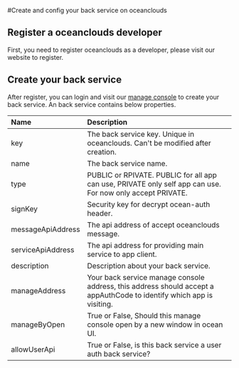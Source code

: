 #Create and config your back service on oceanclouds

## Register a oceanclouds developer
First, you need to register oceanclouds as a developer, please visit our website to register.

## Create your back service
After register, you can login and visit our [manage console](https://console.oceanclouds.com/) to create your back service. An back service contains below properties.

|Name|Description|
|:-|:-|
|key|The back service key. Unique in oceanclouds. Can't be modified after creation.|
|name|The back service name.|
|type|PUBLIC or RPIVATE. PUBLIC for all app can use, PRIVATE only self app can use. For now only accept PRIVATE.|
|signKey|Security key for decrypt ocean-auth header.|
|messageApiAddress|The api address of accept oceanclouds message.|
|serviceApiAddress|The api address for providing main service to app client.|
|description|Description about your back service.|
|manageAddress|Your back service manage console address, this address should accept a appAuthCode to identify which app is visiting.|
|manageByOpen|True or False, Should this manage console open by a new window in ocean UI.|
|allowUserApi|True or False, is this back service a user auth back service?|


